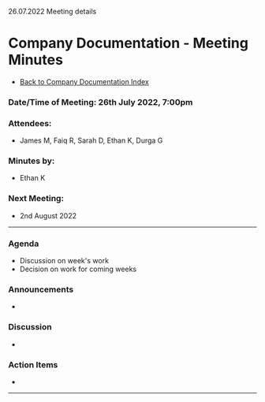 26.07.2022 Meeting details

# Company Documentation - Meeting Minutes

- [Back to Company Documentation Index](../Index.md)

### Date/Time of Meeting: 26th July 2022, 7:00pm

### Attendees:

- James M, Faiq R, Sarah D, Ethan K, Durga G

### Minutes by:

- Ethan K

### Next Meeting:

- 2nd August 2022

---

### Agenda

- Discussion on week's work
- Decision on work for coming weeks

### Announcements

- 

### Discussion

- 

### Action Items

- 
---


